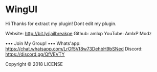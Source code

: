 # WingUI
Hi Thanks for extract my plugin! 
Dont edit my plugin.

Website: http://bit.ly/jailbreakpe
Github: amlxp
YouTube: AmlxP Modz

 ••• Join My Group! •••
Whats'app: https://chat.whatsapp.com/LrOf5Vf8w73DehbH9bSNed
Discord: https://discord.gg/QfVEVTY

Copyright © 2018
LICENSE
